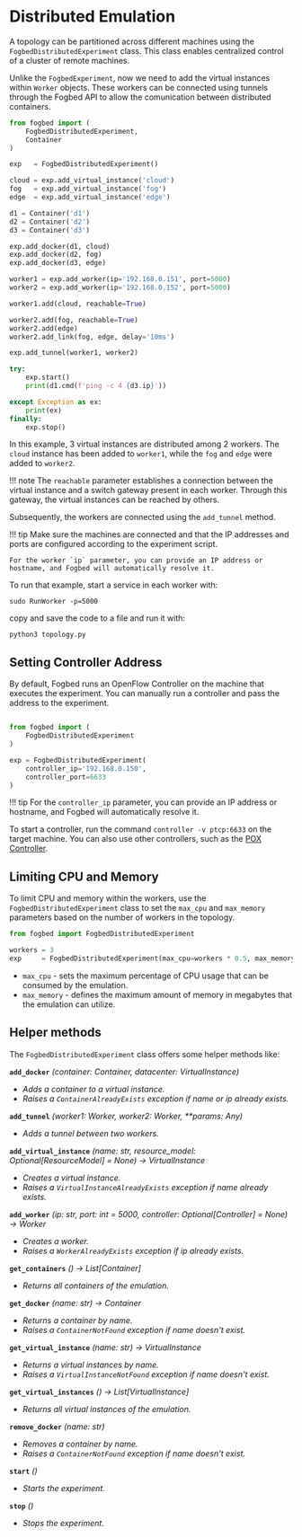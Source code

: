 # Distributed Emulation
A topology can be partitioned across different machines using the `FogbedDistributedExperiment` class. This class enables centralized control of a cluster of remote machines.

Unlike the `FogbedExperiment`, now we need to add the virtual instances within `Worker` objects. These workers can be connected using tunnels through the Fogbed API to allow the comunication between distributed containers.
```py
from fogbed import (
    FogbedDistributedExperiment, 
    Container
)

exp   = FogbedDistributedExperiment()

cloud = exp.add_virtual_instance('cloud')
fog   = exp.add_virtual_instance('fog')
edge  = exp.add_virtual_instance('edge')

d1 = Container('d1')
d2 = Container('d2')
d3 = Container('d3')

exp.add_docker(d1, cloud)
exp.add_docker(d2, fog)
exp.add_docker(d3, edge)

worker1 = exp.add_worker(ip='192.168.0.151', port=5000)
worker2 = exp.add_worker(ip='192.168.0.152', port=5000)

worker1.add(cloud, reachable=True)

worker2.add(fog, reachable=True)
worker2.add(edge)
worker2.add_link(fog, edge, delay='10ms')

exp.add_tunnel(worker1, worker2)

try:
    exp.start()
    print(d1.cmd(f'ping -c 4 {d3.ip}'))

except Exception as ex: 
    print(ex)
finally:
    exp.stop()
```

In this example, 3 virtual instances are distributed among 2 workers. The `cloud` instance has been added to `worker1`, while the `fog` and `edge` were added to `worker2`.

!!! note
    The `reachable` parameter establishes a connection between the virtual 
    instance and a switch gateway present in each worker. Through this gateway,
    the virtual instances can be reached by others.

Subsequently, the workers are connected using the `add_tunnel` method.

!!! tip
    Make sure the machines are connected and that the IP addresses and ports 
    are configured according to the experiment script.

    For the worker `ip` parameter, you can provide an IP address or hostname, and Fogbed will automatically resolve it.

To run that example, start a service in each worker with:
```
sudo RunWorker -p=5000
```
copy and save the code to a file and run it with:
```
python3 topology.py
```

## Setting Controller Address
By default, Fogbed runs an OpenFlow Controller on the machine that executes the experiment. You can manually run a controller and pass the address to the experiment.
```py

from fogbed import (
    FogbedDistributedExperiment
)

exp = FogbedDistributedExperiment(
    controller_ip='192.168.0.150',
    controller_port=6633
)
```
!!! tip
    For the `controller_ip` parameter, you can provide an IP address or hostname, and Fogbed will automatically resolve it.

To start a controller, run the command `controller -v ptcp:6633` on the target machine. You can also use other controllers, such as the <a href="https://github.com/noxrepo/pox">POX Controller</a>.


## Limiting CPU and Memory
To limit CPU and memory within the workers, use the `FogbedDistributedExperiment` class to set the `max_cpu` and `max_memory` parameters based on the number of workers in the topology.
```py
from fogbed import FogbedDistributedExperiment

workers = 3
exp     = FogbedDistributedExperiment(max_cpu=workers * 0.5, max_memory=workers * 512)
```

* `max_cpu` - sets the maximum percentage of CPU usage that can be consumed by the emulation.
* `max_memory` - defines the maximum amount of memory in megabytes that the emulation can utilize.


## Helper methods
The `FogbedDistributedExperiment` class offers some helper methods like:

<b>`add_docker`</b>
<i>(container: Container, datacenter: VirtualInstance)

* Adds a container to a virtual instance.
* Raises a `ContainerAlreadyExists` exception if name or ip already exists.
</i>


<b>`add_tunnel`</b>
<i>(worker1: Worker, worker2: Worker, **params: Any)

* Adds a tunnel between two workers.
</i>


<b>`add_virtual_instance`</b>
<i>(name: str, resource_model: Optional[ResourceModel] = None) -> VirtualInstance

* Creates a virtual instance.
* Raises a `VirtualInstanceAlreadyExists` exception if name already exists.
</i>


<b>`add_worker`</b>
<i>(ip: str, port: int = 5000, controller: Optional[Controller] = None) -> Worker

* Creates a worker.
* Raises a `WorkerAlreadyExists` exception if ip already exists.
</i>


<b>`get_containers`</b>
<i>() -> List[Container]

* Returns all containers of the emulation.
</i>


<b>`get_docker`</b>
<i>(name: str) -> Container

* Returns a container by name. 
* Raises a `ContainerNotFound` exception if name doesn't exist.
</i>


<b>`get_virtual_instance`</b>
<i>(name: str) -> VirtualInstance

* Returns a virtual instances by name.
* Raises a `VirtualInstanceNotFound` exception if name doesn't exist.
</i>


<b>`get_virtual_instances`</b>
<i>() -> List[VirtualInstance]

* Returns all virtual instances of the emulation.
</i>


<b>`remove_docker`</b>
<i>(name: str)

* Removes a container by name. 
* Raises a `ContainerNotFound` exception if name doesn't exist.
</i>


<b>`start`</b>
<i>()

* Starts the experiment. 
</i>


<b>`stop`</b>
<i>()

* Stops the experiment. 
</i>